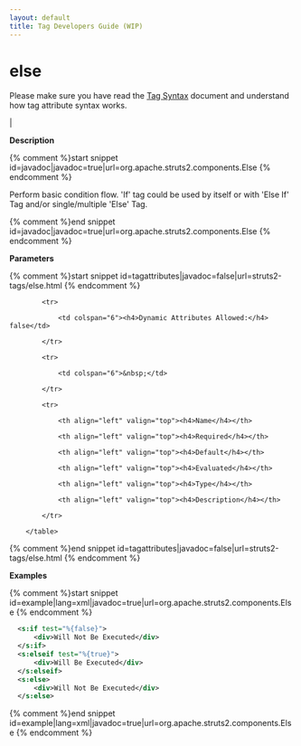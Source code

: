 ```yaml
---
layout: default
title: Tag Developers Guide (WIP)
---
```


# else


Please make sure you have read the [Tag Syntax](#PAGE_13927) document and understand how tag attribute syntax works.

| 

__Description__



{% comment %}start snippet id=javadoc|javadoc=true|url=org.apache.struts2.components.Else {% endcomment %}
<p>
 <p>Perform basic condition flow. 'If' tag could be used by itself or with 'Else If' Tag and/or single/multiple 'Else'
 Tag.</p>

</p>
{% comment %}end snippet id=javadoc|javadoc=true|url=org.apache.struts2.components.Else {% endcomment %}

__Parameters__



{% comment %}start snippet id=tagattributes|javadoc=false|url=struts2-tags/else.html {% endcomment %}
<p>		<table width="100%">

			<tr>

				<td colspan="6"><h4>Dynamic Attributes Allowed:</h4> false</td>

			</tr>

			<tr>

				<td colspan="6">&nbsp;</td>

			</tr>

			<tr>

				<th align="left" valign="top"><h4>Name</h4></th>

				<th align="left" valign="top"><h4>Required</h4></th>

				<th align="left" valign="top"><h4>Default</h4></th>

				<th align="left" valign="top"><h4>Evaluated</h4></th>

				<th align="left" valign="top"><h4>Type</h4></th>

				<th align="left" valign="top"><h4>Description</h4></th>

			</tr>

		</table>

</p>
{% comment %}end snippet id=tagattributes|javadoc=false|url=struts2-tags/else.html {% endcomment %}

__Examples__



{% comment %}start snippet id=example|lang=xml|javadoc=true|url=org.apache.struts2.components.Else {% endcomment %}

```xml
  <s:if test="%{false}">
      <div>Will Not Be Executed</div>
  </s:if>
  <s:elseif test="%{true}">
      <div>Will Be Executed</div>
  </s:elseif>
  <s:else>
      <div>Will Not Be Executed</div>
  </s:else>

```

{% comment %}end snippet id=example|lang=xml|javadoc=true|url=org.apache.struts2.components.Else {% endcomment %}
